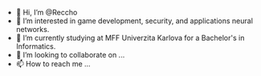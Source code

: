 - 👋 Hi, I’m @Reccho
- 👀 I’m interested in game development, security, and applications neural networks.
- 🌱 I’m currently studying at MFF Univerzita Karlova for a Bachelor's in Informatics.
- 💞️ I’m looking to collaborate on ...
- 📫 How to reach me ...
